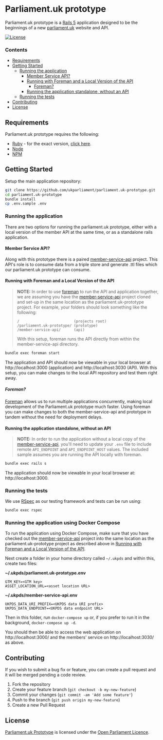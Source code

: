 # Parliament.uk prototype
Parliament.uk prototype is a [Rails 5][rails] application designed to be the beginnings of a new [parliament.uk][parliament] website and API.

[![License][shield-license]][info-license]

### Contents
<!-- START doctoc generated TOC please keep comment here to allow auto update -->
<!-- DON'T EDIT THIS SECTION, INSTEAD RE-RUN doctoc TO UPDATE -->

- [Requirements](#requirements)
- [Getting Started](#getting-started)
  - [Running the application](#running-the-application)
    - [Member Service API?](#member-service-api)
    - [Running with Foreman and a Local Version of the API](#running-with-foreman-and-a-local-version-of-the-api)
      - [Foreman?](#foreman)
    - [Running the application standalone, without an API](#running-the-application-standalone-without-an-api)
  - [Running the tests](#running-the-tests)
- [Contributing](#contributing)
- [License](#license)

<!-- END doctoc generated TOC please keep comment here to allow auto update -->

## Requirements
Parliament.uk prototype requires the following:
* [Ruby][ruby] - for the exact version, [click here][ruby-version].
* [Node][node]
* [NPM][npm]

## Getting Started
Setup the main application repository:
```bash
git clone https://github.com/ukparliament/parliament.uk-prototype.git
cd parliament.uk-prototype
bundle install
cp .env.sample .env
```

### Running the application
There are two options for running the parliament.uk prototype, either with a local version of the member API at the same time, or as a standalone rails application.

#### Member Service API?
Along with this prototype there is a paired [member-service-api][member-service-api] project. This API's role is to consume data from a triple store and generate .ttl files which our parliament.uk prototype can consume.

#### Running with Foreman and a Local Version of the API
> **NOTE:** In order to use [foreman][foreman] to run the API and application together, we are assuming you have the [member-service-api][member-service-api] project cloned and set-up in the same location as the parliament.uk-prototype project. For example, your folders should look something like the following:
> ```
> /                         (projects root)
> /parliament.uk-prototype/ (prototype)
> /member-service-api/      (api)
> ```
> With this setup, foreman runs the API directly from within the member-service-api directory.

```bash
bundle exec foreman start
```

The application and API should now be viewable in your local browser at http://localhost:3000 (application) and http://localhost:3030 (API). With this setup, you can make changes to the local API repository and test them right away.

##### Foreman?
[Foreman][foreman] allows us to run multiple applications concurrently, making local development of the Parliament.uk prototype much faster. Using foreman you can make changes to both the member-service-api and prototype in tandem without the need for deployment delays.


#### Running the application standalone, without an API
> **NOTE:** In order to run the application without a local copy of the [member-service-api][member-service-api], you'll need to update your `.env` file to include remote `API_ENDPOINT` and `API_ENDPOINT_HOST` values. The included sample assumes you are running the API locally with foreman.

```bash
bundle exec rails s
```

The application should now be viewable in your local browser at: http://localhost:3000.


### Running the tests
We use [RSpec][rspec] as our testing framework and tests can be run using:
```bash
bundle exec rspec
```


### Running the application using Docker Compose

To run the application using Docker Compose, make sure that you have checked out
the [member-service-api][member-service-api] project into the same location as
the parliament.uk-prototype project as described above in
[Running with Foreman and a Local Version of the API](#running-with-foreman-and-a-local-version-of-the-api).

Next create a folder in your home directory called `~/.ukpds` and within this,
create two files:

**~/.ukpds/parliament.uk-prototype.env**
```
GTM_KEY=<GTM key>
ASSET_LOCATION_URL=<asset location URL>
```

**~/.ukpds/member-service-api.env**
```
UKPDS_DATA_URI_PREFIX=<UKPDS data URI prefix>
UKPDS_DATA_ENDPOINT=<UKPDS data endpoint URL>
```

Then in this folder, run `docker-compose up` or, if you prefer to run it in the
background, `docker-compose up -d`.

You should then be able to access the web application on http://localhost:3000/
and the members' service on http://localhost:3030/ as above.


## Contributing
If you wish to submit a bug fix or feature, you can create a pull request and it will be merged pending a code review.

1. Fork the repository
2. Create your feature branch (`git checkout -b my-new-feature`)
3. Commit your changes (`git commit -am 'Add some feature'`)
4. Push to the branch (`git push origin my-new-feature`)
5. Create a new Pull Request


## License
[Parliament.uk Prototype][parliament.uk-prototype] is licensed under the [Open Parliament Licence][info-license].

[rails]:                   http://rubyonrails.org
[parliament]:              http://www.parliament.uk
[ruby]:                    https://www.ruby-lang.org/en/
[node]:                    https://nodejs.org/en/
[npm]:                     https://www.npmjs.com
[member-service-api]:      https://github.com/ukparliament/member-service-api
[foreman]:                 https://github.com/ddollar/foreman
[rspec]:                   http://rspec.info
[parliament.uk-prototype]: https://github.com/ukparliament/parliament.uk-prototype
[ruby-version]:            https://github.com/ukparliament/parliament.uk-prototype/blob/master/.ruby-version

[info-license]:   http://www.parliament.uk/site-information/copyright/open-parliament-licence/
[shield-license]: https://img.shields.io/badge/license-Open%20Parliament%20Licence-blue.svg
